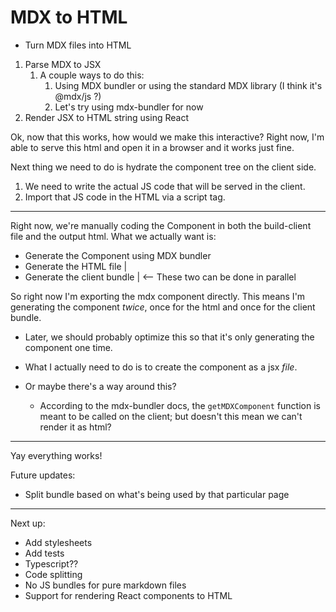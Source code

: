 # MDX to HTML

- Turn MDX files into HTML

1. Parse MDX to JSX
   1. A couple ways to do this:
      1. Using MDX bundler or using the standard MDX library (I think it's @mdx/js ?)
      2. Let's try using mdx-bundler for now
2. Render JSX to HTML string using React

Ok, now that this works, how would we make this interactive? Right now, I'm able to serve this html and open it in a browser and it works just fine.

Next thing we need to do is hydrate the component tree on the client side.

1. We need to write the actual JS code that will be served in the client.
2. Import that JS code in the HTML via a script tag.

---

Right now, we're manually coding the Component in both the build-client file and the output html. What we actually want is:

- Generate the Component using MDX bundler
- Generate the HTML file        |
- Generate the client bundle    |  <-- These two can be done in parallel

So right now I'm exporting the mdx component directly. This means I'm generating the component _twice_, once for the html and once for the client bundle.

- Later, we should probably optimize this so that it's only generating the component one time.

- What I actually need to do is to create the component as a jsx _file_.
- Or maybe there's a way around this?
  - According to the mdx-bundler docs, the `getMDXComponent` function is meant to be called on the client; but doesn't this mean we can't render it as html?

---

Yay everything works!

Future updates:

- Split bundle based on what's being used by that particular page

---

Next up:

- Add stylesheets
- Add tests
- Typescript??
- Code splitting
- No JS bundles for pure markdown files
- Support for rendering React components to HTML
